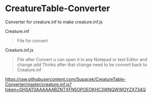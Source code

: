 # CreatureTable-Converter
Converter for creature.inf to make creature.inf.js


Creature.inf 
> File for convert

Creature.inf.js 
>File after Convert u can open it in any Notepad or text Editor and change add Thinks
after that change need to be  convert back to Creature.inf

https://raw.githubusercontent.com/Supacek/CreatureTable-Converter/master/creature.inf.js?token=GHSAT0AAAAAABZNTXFN5OPOEOKHC3WNQWWOYZX734Q
